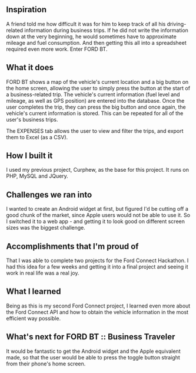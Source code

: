 ## Inspiration
A friend told me how difficult it was for him to keep track of all his driving-related information during business trips.  If he did not write the information down at the very beginning, he would sometimes have to approximate mileage and fuel consumption.  And then getting this all into a spreadsheet required even more work.  Enter FORD BT.

## What it does
FORD BT shows a map of the vehicle's current location and a big button on the home screen, allowing the user to simply press the button at the start of a business-related trip.  The vehicle's current information (fuel level and mileage, as well as GPS position) are entered into the database.  Once the user completes the trip, they can press the big button and once again, the vehicle's current information is stored.  This can be repeated for all of the user's business trips.

The EXPENSES tab allows the user to view and filter the trips, and export them to Excel (as a CSV).

## How I built it
I used my previous project, Curphew, as the base for this project.  It runs on PHP, MySQL and JQuery.

## Challenges we ran into
I wanted to create an Android widget at first, but figured I'd be cutting off a good chunk of the market, since Apple users would not be able to use it. So I switched it to a web app - and getting it to look good on different screen sizes was the biggest challenge.

## Accomplishments that I'm proud of
That I was able to complete two projects for the Ford Connect Hackathon. I had this idea for a few weeks and getting it into a final project and seeing it work in real life was a real joy.

## What I learned
Being as this is my second Ford Connect project, I learned even more about the Ford Connect API and how to obtain the vehicle information in the most efficient way possible.

## What's next for FORD BT :: Business Traveler
It would be fantastic to get the Android widget and the Apple equivalent made, so that the user would be able to press the toggle button straight from their phone's home screen.
